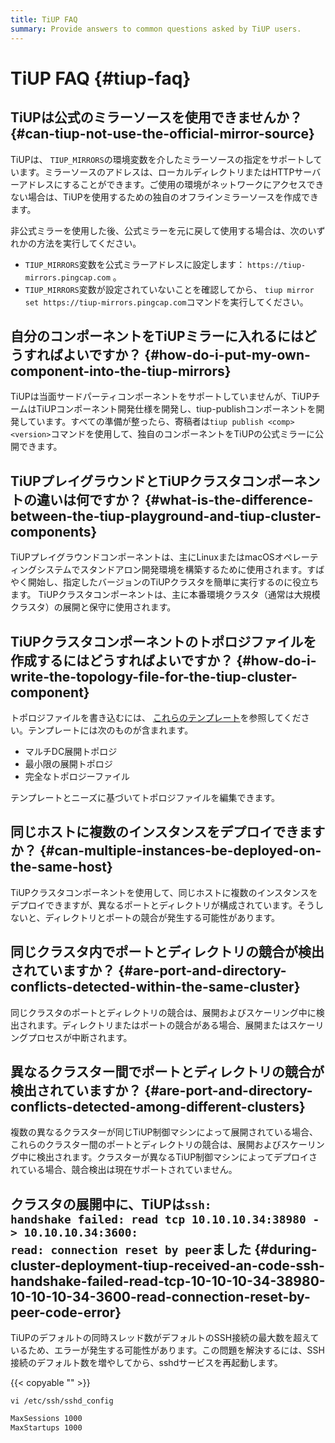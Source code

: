 ```yaml
---
title: TiUP FAQ
summary: Provide answers to common questions asked by TiUP users.
---
```


# TiUP FAQ {#tiup-faq}

## TiUPは公式のミラーソースを使用できませんか？ {#can-tiup-not-use-the-official-mirror-source}

TiUPは、 `TIUP_MIRRORS`の環境変数を介したミラーソースの指定をサポートしています。ミラーソースのアドレスは、ローカルディレクトリまたはHTTPサーバーアドレスにすることができます。ご使用の環境がネットワークにアクセスできない場合は、TiUPを使用するための独自のオフラインミラーソースを作成できます。

非公式ミラーを使用した後、公式ミラーを元に戻して使用する場合は、次のいずれかの方法を実行してください。

-   `TIUP_MIRRORS`変数を公式ミラーアドレスに設定します： `https://tiup-mirrors.pingcap.com` 。
-   `TIUP_MIRRORS`変数が設定されていないことを確認してから、 `tiup mirror set https://tiup-mirrors.pingcap.com`コマンドを実行してください。

## 自分のコンポーネントをTiUPミラーに入れるにはどうすればよいですか？ {#how-do-i-put-my-own-component-into-the-tiup-mirrors}

TiUPは当面サードパーティコンポーネントをサポートしていませんが、TiUPチームはTiUPコンポーネント開発仕様を開発し、tiup-publishコンポーネントを開発しています。すべての準備が整ったら、寄稿者は`tiup publish <comp> <version>`コマンドを使用して、独自のコンポーネントをTiUPの公式ミラーに公開できます。

## TiUPプレイグラウンドとTiUPクラスタコンポーネントの違いは何ですか？ {#what-is-the-difference-between-the-tiup-playground-and-tiup-cluster-components}

TiUPプレイグラウンドコンポーネントは、主にLinuxまたはmacOSオペレーティングシステムでスタンドアロン開発環境を構築するために使用されます。すばやく開始し、指定したバージョンのTiUPクラスタを簡単に実行するのに役立ちます。 TiUPクラスタコンポーネントは、主に本番環境クラスタ（通常は大規模クラスタ）の展開と保守に使用されます。

## TiUPクラスタコンポーネントのトポロジファイルを作成するにはどうすればよいですか？ {#how-do-i-write-the-topology-file-for-the-tiup-cluster-component}

トポロジファイルを書き込むには、 [これらのテンプレート](https://github.com/pingcap/tiup/tree/master/examples)を参照してください。テンプレートには次のものが含まれます。

-   マルチDC展開トポロジ
-   最小限の展開トポロジ
-   完全なトポロジーファイル

テンプレートとニーズに基づいてトポロジファイルを編集できます。

## 同じホストに複数のインスタンスをデプロイできますか？ {#can-multiple-instances-be-deployed-on-the-same-host}

TiUPクラスタコンポーネントを使用して、同じホストに複数のインスタンスをデプロイできますが、異なるポートとディレクトリが構成されています。そうしないと、ディレクトリとポートの競合が発生する可能性があります。

## 同じクラスタ内でポートとディレクトリの競合が検出されていますか？ {#are-port-and-directory-conflicts-detected-within-the-same-cluster}

同じクラスタのポートとディレクトリの競合は、展開およびスケーリング中に検出されます。ディレクトリまたはポートの競合がある場合、展開またはスケーリングプロセスが中断されます。

## 異なるクラスター間でポートとディレクトリの競合が検出されていますか？ {#are-port-and-directory-conflicts-detected-among-different-clusters}

複数の異なるクラスターが同じTiUP制御マシンによって展開されている場合、これらのクラスター間のポートとディレクトリの競合は、展開およびスケーリング中に検出されます。クラスターが異なるTiUP制御マシンによってデプロイされている場合、競合検出は現在サポートされていません。

## クラスタの展開中に、TiUPは<code>ssh: handshake failed: read tcp 10.10.10.34:38980 -&gt; 10.10.10.34:3600: read: connection reset by peer</code>ました {#during-cluster-deployment-tiup-received-an-code-ssh-handshake-failed-read-tcp-10-10-10-34-38980-10-10-10-34-3600-read-connection-reset-by-peer-code-error}

TiUPのデフォルトの同時スレッド数がデフォルトのSSH接続の最大数を超えているため、エラーが発生する可能性があります。この問題を解決するには、SSH接続のデフォルト数を増やしてから、sshdサービスを再起動します。

{{< copyable "" >}}

```shell
vi /etc/ssh/sshd_config
```

```bash
MaxSessions 1000
MaxStartups 1000
```

